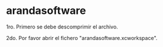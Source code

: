 # arandasoftware

1ro. Primero se debe descomprimir el archivo.

2do. Por favor abrir el fichero "arandasoftware.xcworkspace".

